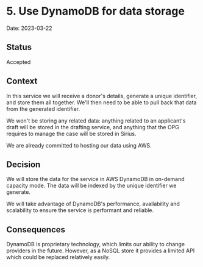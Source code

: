 # 5. Use DynamoDB for data storage

Date: 2023-03-22

## Status

Accepted

## Context

In this service we will receive a donor's details, generate a unique identifier, and store them all together. We'll then need to be able to pull back that data from the generated identifier.

We won't be storing any related data: anything related to an applicant's draft will be stored in the drafting service, and anything that the OPG requires to manage the case will be stored in Sirius.

We are already committed to hosting our data using AWS.

## Decision

We will store the data for the service in AWS DynamoDB in on-demand capacity mode. The data will be indexed by the unique identifier we generate.

We will take advantage of DynamoDB's performance, availability and scalability to ensure the service is performant and reliable.

## Consequences

DynamoDB is proprietary technology, which limits our ability to change providers in the future. However, as a NoSQL store it provides a limited API which could be replaced relatively easily.
